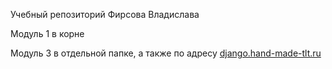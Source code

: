 Учебный репозиторий Фирсова Владислава

Модуль 1 в корне

Модуль 3 в отдельной папке, а также по адресу [django.hand-made-tlt.ru](https://django.hand-made-tlt.ru)